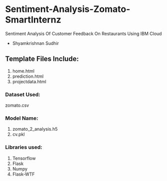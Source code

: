 # Sentiment-Analysis-Zomato-SmartInternz 

Sentiment Analysis Of Customer Feedback On Restaurants Using IBM Cloud

- Shyamkrishnan Sudhir

## Template Files Include:

1. home.html
2. prediction.html
3. projectdata.html

### Dataset Used: 

zomato.csv

### Model Name: 

1. zomato_2_analysis.h5
2. cv.pkl

### Libraries used:

1. Tensorflow
2. Flask
3. Numpy
4. Flask-WTF


